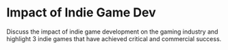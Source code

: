# Impact of Indie Game Dev

Discuss the impact of indie game development on the gaming industry and highlight 3 indie games that have achieved critical and commercial success.